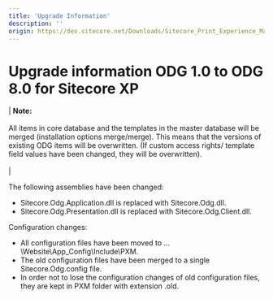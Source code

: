 ```yaml
---
title: 'Upgrade Information'
description: ''
origin: https://dev.sitecore.net/Downloads/Sitecore_Print_Experience_Manager/8_0/Sitecore_Print_Experience_Manager_for_8_0/Upgrade_Information_ODG
---
```


# Upgrade information ODG 1.0 to ODG 8.0 for Sitecore XP

| **Note:**<br /><br />All items in core database and the templates in the master database will be merged (installation options merge/merge). This means that the versions of existing ODG items will be overwritten. (If custom access rights/ template field values have been changed, they will be overwritten).<br /><br /> |

The following assemblies have been changed:

- Sitecore.Odg.Application.dll is replaced with Sitecore.Odg.dll.
- Sitecore.Odg.Presentation.dll is replaced with Sitecore.Odg.Client.dll.

Configuration changes:

- All configuration files have been moved to …\Website\App_Config\Include\PXM.
- The old configuration files have been merged to a single Sitecore.Odg.config file.
- In order not to lose the configuration changes of old configuration files, they are kept in PXM folder with extension .old.
